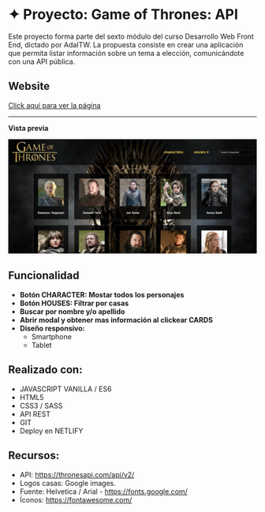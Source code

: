 # ✦ Proyecto: **Game of Thrones: API**

Este proyecto forma parte del sexto módulo del curso Desarrollo Web Front End, dictado por AdaITW. La propuesta consiste en crear una aplicación que permita listar información sobre un tema a elección, comunicándote con una API pública.

## Website

[Click aquí para ver la página](https://gotapi-lmrz.netlify.app)

---

**Vista previa**

<img src="./imgs/img_vistaprevia.png" alt="">

## Funcionalidad

- **Botón CHARACTER: Mostar todos los personajes**
- **Botón HOUSES: Filtrar por casas**
- **Buscar por nombre y/o apellido**
- **Abrir modal y obtener mas información al clickear CARDS**
- **Diseño responsivo:**
  - Smartphone
  - Tablet

## Realizado con:

- JAVASCRIPT VANILLA / ES6
- HTML5
- CSS3 / SASS
- API REST
- GIT
- Deploy en NETLIFY

## Recursos:

- API: https://thronesapi.com/api/v2/
- Logos casas: Google images.
- Fuente: Helvetica / Arial - https://fonts.google.com/
- Íconos: https://fontawesome.com/
